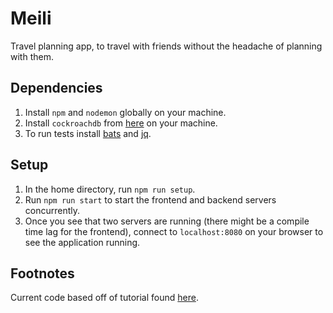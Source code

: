 # Meili
Travel planning app, to travel with friends without the headache of planning with them.

## Dependencies
1. Install `npm` and `nodemon` globally on your machine.
2. Install `cockroachdb` from [here](https://www.cockroachlabs.com/docs/stable/install-cockroachdb.html) on your machine.
3. To run tests install [bats](https://github.com/sstephenson/bats) and [jq](https://stedolan.github.io/jq/download/).

## Setup
1. In the home directory, run `npm run setup`.
2. Run `npm run start` to start the frontend and backend servers concurrently.
3. Once you see that two servers are running (there might be a compile time lag for the frontend), connect to `localhost:8080` on your browser to see the application running.

## Footnotes
Current code based off of tutorial found [here](https://github.com/auth0-blog/vuejs2-authentication-tutorial).
